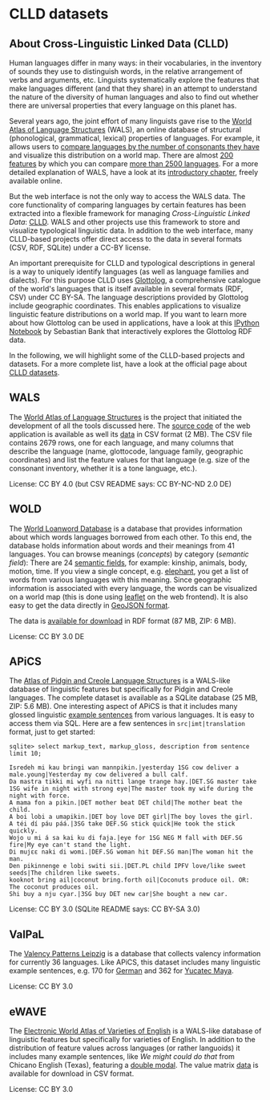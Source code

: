 # CLLD datasets

## About Cross-Linguistic Linked Data (CLLD)

Human languages differ in many ways: in their vocabularies, in the
inventory of sounds they use to distinguish words, in the relative
arrangement of verbs and arguments, etc. Linguists systematically
explore the features that make languages different (and that they
share) in an attempt to understand the nature of the diversity of
human languages and also to find out whether there are universal
properties that every language on this planet has.

Several years ago, the joint effort of many linguists gave rise to the
[World Atlas of Language Structures](http://wals.info/) (WALS), an
online database of structural (phonological, grammatical, lexical)
properties of languages. For example, it allows users to
[compare languages by the number of consonants they have](http://wals.info/feature/1A)
and visualize this distribution on a world map.
There are almost [200 features](http://wals.info/feature) by which
you can compare [more than 2500 languages](http://wals.info/languoid).
For a more detailed explanation of WALS,
have a look at its [introductory chapter](http://wals.info/chapter/s1),
freely available online.

But the web interface is not the only way to access the WALS data.
The core functionality of comparing languages by certain features
has been extracted into a flexible framework for managing
*Cross-Linguistic Linked Data*: [CLLD](http://clld.org/).
WALS and other projects use this framework to store and visualize
typological linguistic data. In addition to the web interface,
many CLLD-based projects offer direct access to the data in several
formats (CSV, RDF, SQLite) under a CC-BY license.

An important prerequisite for CLLD and typological descriptions in
general is a way to uniquely identify languages (as well as language
families and dialects). For this purpose CLLD uses
[Glottolog](http://glottolog.org/), a comprehensive catalogue of the
world's languages that is itself available in several formats (RDF,
CSV) under CC BY-SA. The language descriptions provided by Glottolog
include geographic coordinates. This enables applications to visualize
linguistic feature distributions on a world map. If you want to learn
more about how Glottolog can be used in applications, have a look at this
[IPython Notebook](http://nbviewer.ipython.org/gist/xflr6/9050337/glottolog.ipynb)
by Sebastian Bank that interactively explores the Glottolog RDF data.

In the following, we will highlight some of the CLLD-based projects
and datasets. For a more complete list, have a look at the official
page about [CLLD datasets](http://clld.org/datasets.html).

## WALS

The [World Atlas of Language Structures](http://wals.info/) is the
project that initiated the development of all the tools discussed
here. The [source code](https://github.com/clld/wals3) of the web
application is available as well its [data](http://wals.info/download)
in CSV format (2 MB). The CSV file contains 2679 rows, one for each
language, and many columns that describe the language (name,
glottocode, language family, geographic coordinates) and list the
feature values for that language (e.g. size of the consonant
inventory, whether it is a tone language, etc.).

License: CC BY 4.0 (but CSV README says: CC BY-NC-ND 2.0 DE)

## WOLD

The [World Loanword Database](http://wold.clld.org/) is a database
that provides information about which words languages borrowed from
each other. To this end, the database holds information about words
and their meanings from 41 languages. You can browse meanings
(*concepts*) by category (*semantic field*): There are 24
[semantic fields](http://wold.clld.org/meaning), for example: kinship,
animals, body, motion, time. If you view a single concept, e.g.
[elephant](http://wold.clld.org/meaning/3-77), you get a list of words
from various languages with this meaning. Since geographic information
is associated with every language, the words can be visualized on a
world map (this is done using [leaflet](http://leafletjs.com/) on the
web frontend). It is also easy to get the data directly in
[GeoJSON format](http://wold.clld.org/meaning/3-77.geojson).

The data is [available for download](http://wold.clld.org/download)
in RDF format (87 MB, ZIP: 6 MB).

License: CC BY 3.0 DE

## APiCS

The [Atlas of Pidgin and Creole Language Structures](http://apics-online.info/)
is a WALS-like database of linguistic features but specifically for
Pidgin and Creole languages. The complete dataset is available as a
SQLite database (25 MB, ZIP: 5.6 MB). One interesting aspect of APiCS
is that it includes many glossed linguistic
[example sentences](http://apics-online.info/sentences) from various
languages. It is easy to access them via SQL. Here are a few sentences
in `src|imt|translation` format, just to get started:

```
sqlite> select markup_text, markup_gloss, description from sentence limit 10;

Isredeh mi kau bringi wan mannpikin.|yesterday 1SG cow deliver a male.young|Yesterday my cow delivered a bull calf.
Da mastra tikki mi wyfi na nitti lange trange hay.|DET.SG master take 1SG wife in night with strong eye|The master took my wife during the night with force.
A mama fon a pikin.|DET mother beat DET child|The mother beat the child.
A boi lobi a umapikin.|DET boy love DET girl|The boy loves the girl.
A téi dí páu páá.|3SG take DEF.SG stick quick|He took the stick quickly.
Wojo u mi á sa kai ku di faja.|eye for 1SG NEG M fall with DEF.SG fire|My eye can't stand the light.
Di mujɛɛ naki di womi.|DEF.SG woman hit DEF.SG man|The woman hit the man.
Den pikinnenge e lobi switi sii.|DET.PL child IPFV love/like sweet seeds|The children like sweets.
kooknot bring ail|coconut bring.forth oil|Coconuts produce oil. OR: The coconut produces oil.
Shi buy a nju cyar.|3SG buy DET new car|She bought a new car.
```

License: CC BY 3.0 (SQLite README says: CC BY-SA 3.0)

## ValPaL

The [Valency Patterns Leipzig](http://valpal.info/) is a database that
collects valency information for currently 36 languages. Like APiCS,
this dataset includes many linguistic example sentences, e.g. 170 for
[German](http://valpal.info/languages/german/examples) and 362 for
[Yucatec Maya](http://valpal.info/languages/yucatec-maya/examples).

License: CC BY 3.0

## eWAVE

The [Electronic World Atlas of Varieties of English](http://ewave-atlas.org/)
is a WALS-like database of linguistic features but specifically for
varieties of English. In addition to the distribution of feature
values across languages (or rather languoids) it includes many example
sentences, like *We might could do that* from Chicano English (Texas),
featuring a [double modal](http://ewave-atlas.org/parameters/121).
The value matrix [data](http://ewave-atlas.org/download) is available
for download in CSV format.

License: CC BY 3.0
